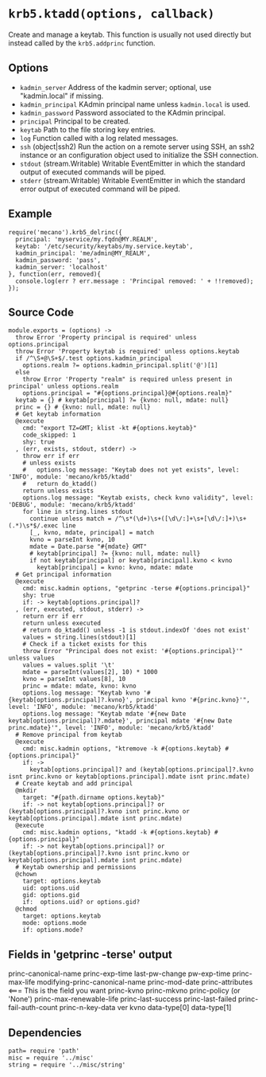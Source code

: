
# `krb5.ktadd(options, callback)`

Create and manage a keytab. This function is usually not used directly but instead
called by the `krb5.addprinc` function.

## Options

*   `kadmin_server`
    Address of the kadmin server; optional, use "kadmin.local" if missing.
*   `kadmin_principal`
    KAdmin principal name unless `kadmin.local` is used.
*   `kadmin_password`
    Password associated to the KAdmin principal.
*   `principal`
    Principal to be created.
*   `keytab`
    Path to the file storing key entries.
*   `log`
    Function called with a log related messages.
*   `ssh` (object|ssh2)
    Run the action on a remote server using SSH, an ssh2 instance or an
    configuration object used to initialize the SSH connection.
*   `stdout` (stream.Writable)
    Writable EventEmitter in which the standard output of executed commands will
    be piped.
*   `stderr` (stream.Writable)
    Writable EventEmitter in which the standard error output of executed command
    will be piped.

## Example

```
require('mecano').krb5_delrinc({
  principal: 'myservice/my.fqdn@MY.REALM',
  keytab: '/etc/security/keytabs/my.service.keytab',
  kadmin_principal: 'me/admin@MY_REALM',
  kadmin_password: 'pass',
  kadmin_server: 'localhost'
}, function(err, removed){
  console.log(err ? err.message : 'Principal removed: ' + !!removed);
});
```

## Source Code

    module.exports = (options) ->
      throw Error 'Property principal is required' unless options.principal
      throw Error 'Property keytab is required' unless options.keytab
      if /^\S+@\S+$/.test options.kadmin_principal
        options.realm ?= options.kadmin_principal.split('@')[1]
      else
        throw Error 'Property "realm" is required unless present in principal' unless options.realm
        options.principal = "#{options.principal}@#{options.realm}"
      keytab = {} # keytab[principal] ?= {kvno: null, mdate: null}
      princ = {} # {kvno: null, mdate: null}
      # Get keytab information
      @execute
        cmd: "export TZ=GMT; klist -kt #{options.keytab}"
        code_skipped: 1
        shy: true
      , (err, exists, stdout, stderr) ->
        throw err if err
        # unless exists
        #   options.log message: "Keytab does not yet exists", level: 'INFO', module: 'mecano/krb5/ktadd'
        #   return do_ktadd()
        return unless exists
        options.log message: "Keytab exists, check kvno validity", level: 'DEBUG', module: 'mecano/krb5/ktadd'
        for line in string.lines stdout
          continue unless match = /^\s*(\d+)\s+([\d\/:]+\s+[\d\/:]+)\s+(.*)\s*$/.exec line
          [_, kvno, mdate, principal] = match
          kvno = parseInt kvno, 10
          mdate = Date.parse "#{mdate} GMT"
          # keytab[principal] ?= {kvno: null, mdate: null}
          if not keytab[principal] or keytab[principal].kvno < kvno
            keytab[principal] = kvno: kvno, mdate: mdate
      # Get principal information
      @execute
        cmd: misc.kadmin options, "getprinc -terse #{options.principal}"
        shy: true
        if: -> keytab[options.principal]?
      , (err, executed, stdout, stderr) ->
        return err if err
        return unless executed
        # return do_ktadd() unless -1 is stdout.indexOf 'does not exist'
        values = string.lines(stdout)[1]
        # Check if a ticket exists for this
        throw Error "Principal does not exist: '#{options.principal}'" unless values
        values = values.split '\t'
        mdate = parseInt(values[2], 10) * 1000
        kvno = parseInt values[8], 10
        princ = mdate: mdate, kvno: kvno
        options.log message: "Keytab kvno '#{keytab[options.principal]?.kvno}', principal kvno '#{princ.kvno}'", level: 'INFO', module: 'mecano/krb5/ktadd'
        options.log message: "Keytab mdate '#{new Date keytab[options.principal]?.mdate}', principal mdate '#{new Date princ.mdate}'", level: 'INFO', module: 'mecano/krb5/ktadd'
      # Remove principal from keytab
      @execute
        cmd: misc.kadmin options, "ktremove -k #{options.keytab} #{options.principal}"
        if: ->
          keytab[options.principal]? and (keytab[options.principal]?.kvno isnt princ.kvno or keytab[options.principal].mdate isnt princ.mdate)
      # Create keytab and add principal
      @mkdir
        target: "#{path.dirname options.keytab}"
        if: -> not keytab[options.principal]? or (keytab[options.principal]?.kvno isnt princ.kvno or keytab[options.principal].mdate isnt princ.mdate)
      @execute
        cmd: misc.kadmin options, "ktadd -k #{options.keytab} #{options.principal}"
        if: -> not keytab[options.principal]? or (keytab[options.principal]?.kvno isnt princ.kvno or keytab[options.principal].mdate isnt princ.mdate)
      # Keytab ownership and permissions
      @chown
        target: options.keytab
        uid: options.uid
        gid: options.gid
        if:  options.uid? or options.gid?
      @chmod
        target: options.keytab
        mode: options.mode
        if: options.mode?

## Fields in 'getprinc -terse' output

princ-canonical-name
princ-exp-time
last-pw-change
pw-exp-time
princ-max-life
modifying-princ-canonical-name
princ-mod-date
princ-attributes <=== This is the field you want
princ-kvno
princ-mkvno
princ-policy (or 'None')
princ-max-renewable-life
princ-last-success
princ-last-failed
princ-fail-auth-count
princ-n-key-data
ver
kvno
data-type[0]
data-type[1]

## Dependencies

    path= require 'path'
    misc = require '../misc'
    string = require '../misc/string'
